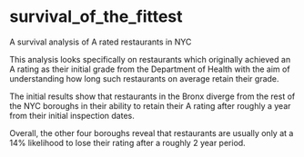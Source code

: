 # survival_of_the_fittest

A survival analysis of A rated restaurants in NYC

This analysis looks specifically on restaurants which originally achieved an A rating as their initial grade from the Department of Health with the aim of understanding how long such restaurants on average retain their grade.

The initial results show that restaurants in the Bronx diverge from the rest of the NYC boroughs in their ability to retain their A rating after roughly a year from their initial inspection dates.

Overall, the other four boroughs reveal that restaurants are usually only at a 14% likelihood to lose their rating after a roughly 2 year period.

